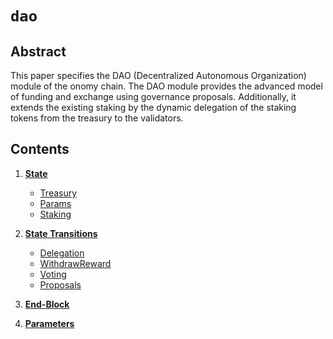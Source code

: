 <!--
order: 0
title: DAO Overview
parent:
  title: "dao"
-->

# `dao`

## Abstract

This paper specifies the DAO (Decentralized Autonomous Organization) module of the onomy chain. The DAO module provides
the advanced model of funding and exchange using governance proposals. Additionally, it extends the existing
staking by the dynamic delegation of the staking tokens from the treasury to the validators.

## Contents

1. **[State](01_state.md)**
   - [Treasury](01_state.md#treasury)
   - [Params](01_state.md#params)
   - [Staking](01_state.md#staking)

2. **[State Transitions](02_state_transitions.md)**
   - [Delegation](02_state_transitions.md#delegation)
   - [WithdrawReward](02_state_transitions.md#withdrawreward)
   - [Voting](02_state_transitions.md#voting)
   - [Proposals](02_state_transitions.md#proposals)

5. **[End-Block](03_end_block.md)**

4. **[Parameters](04_params.md)**